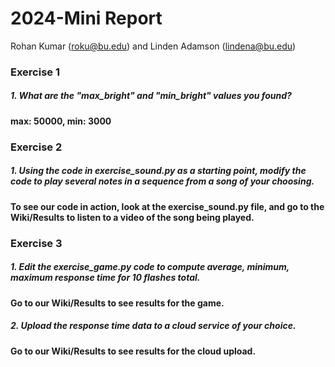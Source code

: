 

# 2024-Mini Report
Rohan Kumar (roku@bu.edu) and Linden Adamson (lindena@bu.edu)


### Exercise 1

##### 1. *What are the "max_bright" and "min_bright" values you found?*

**max: 50000, min: 3000**

### Exercise 2

##### 1. *Using the code in exercise_sound.py as a starting point, modify the code to play several notes in a sequence from a song of your choosing.*

**To see our code in action, look at the exercise_sound.py file, and go to the Wiki/Results to listen to a video of the song being played.**

### Exercise 3

##### 1. *Edit the exercise_game.py code to compute average, minimum, maximum response time for 10 flashes total.*

**Go to our Wiki/Results to see results for the game.**

##### 2. *Upload the response time data to a cloud service of your choice.*

**Go to our Wiki/Results to see results for the cloud upload.**

